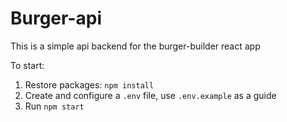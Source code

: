 # Burger-api

This is a simple api backend for the burger-builder react app

To start:
1. Restore packages: `npm install`
2. Create and configure a `.env` file, use `.env.example` as a guide
3. Run `npm start`
